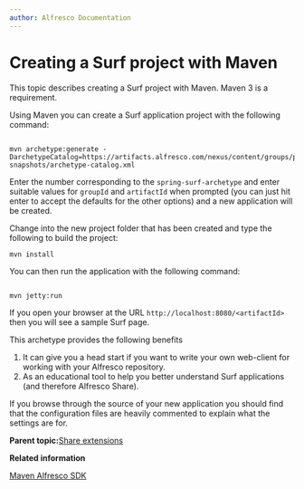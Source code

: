 ```yaml
---
author: Alfresco Documentation
---
```


# Creating a Surf project with Maven

This topic describes creating a Surf project with Maven. Maven 3 is a requirement.

Using Maven you can create a Surf application project with the following command:

```

mvn archetype:generate -DarchetypeCatalog=https://artifacts.alfresco.com/nexus/content/groups/public-snapshots/archetype-catalog.xml

```

Enter the number corresponding to the `spring-surf-archetype` and enter suitable values for `groupId` and `artifactId` when prompted \(you can just hit enter to accept the defaults for the other options\) and a new application will be created.

Change into the new project folder that has been created and type the following to build the project:

```
mvn install
```

You can then run the application with the following command:

```

mvn jetty:run

```

If you open your browser at the URL `http://localhost:8080/<artifactId>` then you will see a sample Surf page.

This archetype provides the following benefits

1.  It can give you a head start if you want to write your own web-client for working with your Alfresco repository.
2.  As an educational tool to help you better understand Surf applications \(and therefore Alfresco Share\).

If you browse through the source of your new application you should find that the configuration files are heavily commented to explain what the settings are for.

**Parent topic:**[Share extensions](../concepts/dev-extensions-share.md)

**Related information**  


[Maven Alfresco SDK](dev-extensions-maven-sdk-intro.md)

